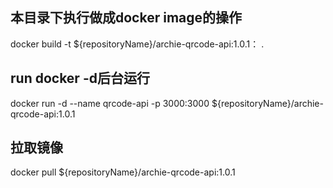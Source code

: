 
## 本目录下执行做成docker image的操作
docker build -t ${repositoryName}/archie-qrcode-api:1.0.1： .

## run docker -d后台运行
docker run -d --name qrcode-api -p 3000:3000 ${repositoryName}/archie-qrcode-api:1.0.1

## 拉取镜像
docker pull ${repositoryName}/archie-qrcode-api:1.0.1